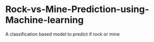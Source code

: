 # Rock-vs-Mine-Prediction-using-Machine-learning
A classification based model to predict if rock or mine

